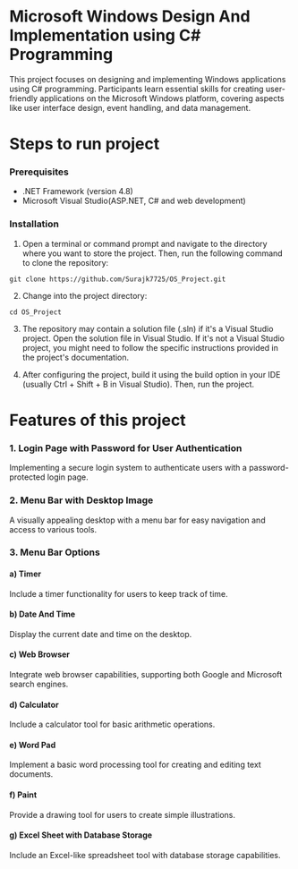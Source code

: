 
# Microsoft Windows Design And Implementation using C# Programming

This project focuses on designing and implementing Windows applications using C# programming. Participants learn essential skills for creating user-friendly applications on the Microsoft Windows platform, covering aspects like user interface design, event handling, and data management.

# Steps to run project

### Prerequisites

- .NET Framework (version 4.8)
-  Microsoft Visual Studio(ASP.NET, C# and web development)

### Installation

1. Open a terminal or command prompt and navigate to the directory where you want to store the project. Then, run the following command to clone the repository:
```
git clone https://github.com/Surajk7725/OS_Project.git 
```

2. Change into the project directory:
```
cd OS_Project
```

3. The repository may contain a solution file (.sln) if it's a Visual Studio project. Open the solution file in Visual Studio. If it's not a Visual Studio project, you might need to follow the specific instructions provided in the project's documentation.

4. After configuring the project, build it using the build option in your IDE (usually Ctrl + Shift + B in Visual Studio). Then, run the project.


# Features of this project

### 1. Login Page with Password for User Authentication

Implementing a secure login system to authenticate users with a password-protected login page.

### 2. Menu Bar with Desktop Image

A visually appealing desktop with a menu bar for easy navigation and access to various tools.

### 3. Menu Bar Options

#### a) Timer

Include a timer functionality for users to keep track of time.

#### b) Date And Time

Display the current date and time on the desktop.

#### c) Web Browser

Integrate web browser capabilities, supporting both Google and Microsoft search engines.

#### d) Calculator

Include a calculator tool for basic arithmetic operations.

#### e) Word Pad

Implement a basic word processing tool for creating and editing text documents.

#### f) Paint

Provide a drawing tool for users to create simple illustrations.

#### g) Excel Sheet with Database Storage

Include an Excel-like spreadsheet tool with database storage capabilities.


